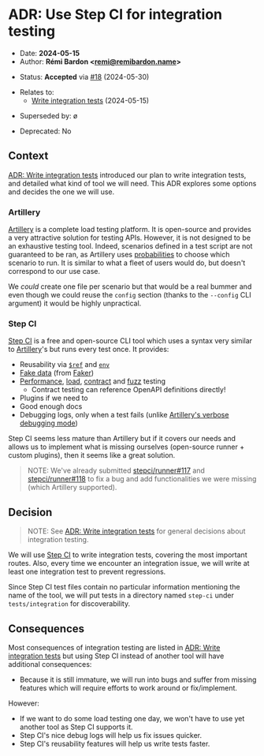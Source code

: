 # ADR: Use Step CI for integration testing

- Date: **2024-05-15**
- Author: **Rémi Bardon <[remi@remibardon.name](mailto:remi@remibardon.name)>**
<!-- Proposed|Accepted|Rejected, with date and channel if applicable -->
- Status: **Accepted** via [#18](https://github.com/prose-im/prose-pod-api/pull/18) (2024-05-30)
<!-- "ø" or a nested unordered list linking to other ADRs and their date -->
- Relates to:
  - [Write integration tests](./2024-05-15-a-integration-testing.md) (2024-05-15)
<!-- "ø" or a nested unordered list linking to other ADRs and their date -->
- Superseded by: ø
<!-- "No" or "Yes" with the deprecation date -->
- Deprecated: No

## Context

<!--
This section describes the forces at play, including technological, political,
social, and project local. These forces are probably in tension, and should be
called out as such. The language in this section is value-neutral. It is simply
describing facts.
-->

[ADR: Write integration tests] introduced our plan to write integration tests, and detailed what kind of tool we will need. This ADR explores some options and decides the one we will use.

### Artillery

[Artillery] is a complete load testing platform. It is open-source and provides a very attractive solution for testing APIs. However, it is not designed to be an exhaustive testing tool. Indeed, scenarios defined in a test script are not guaranteed to be ran, as Artillery uses [probabilities](https://www.artillery.io/docs/reference/test-script#scenario-weights) to choose which scenario to run. It is similar to what a fleet of users would do, but doesn't correspond to our use case.

We *could* create one file per scenario but that would be a real bummer and even though we could reuse the `config` section (thanks to the `--config` CLI argument) it would be highly unpractical.

### Step CI

[Step CI] is a free and open-source CLI tool which uses a syntax very similar to [Artillery]'s but runs every test once. It provides:

- Reusability via [`$ref`](https://docs.stepci.com/guides/testing-http.html#reusables) and [`env`](https://docs.stepci.com/reference/templating.html#objects)
- [Fake data](https://docs.stepci.com/guides/using-fake-data.html) (from [Faker](https://fakerjs.dev/api/))
- [Performance](https://docs.stepci.com/guides/performance-testing.html), [load](https://docs.stepci.com/guides/load-testing.html), [contract](https://docs.stepci.com/guides/contract-testing.html) and [fuzz](https://docs.stepci.com/guides/fuzz-testing.html) testing
  - Contract testing can reference OpenAPI definitions directly!
- Plugins if we need to
- Good enough docs
- Debugging logs, only when a test fails (unlike [Artillery's verbose debugging mode](https://www.artillery.io/docs/reference/engines/http#debugging "Debugging – HTTP Engine – Artillery Docs"))

Step CI seems less mature than Artillery but if it covers our needs and allows us to implement what is missing ourselves (open-source runner + custom plugins), then it seems like a great solution.

> NOTE: We've already submitted [stepci/runner#117](https://github.com/stepci/runner/pull/117 "Fix: Render liquidless templates everywhere (not just in `tests`)") and [stepci/runner#118](https://github.com/stepci/runner/pull/118 "Add `before` and `after` sections") to fix a bug and add functionalities we were missing (which Artillery supported).

## Decision

<!--
This section describes our response to these forces. It is stated in full
sentences, with active voice. "We will …"
-->

> NOTE: See [ADR: Write integration tests] for general decisions about integration testing.

We will use [Step CI] to write integration tests, covering the most important routes.
Also, every time we encounter an integration issue, we will write at least one integration test to prevent regressions.

Since Step CI test files contain no particular information mentioning the name of the tool, we will put tests in a directory named `step-ci` under `tests/integration` for discoverability.

## Consequences

<!--
This section describes the resulting context, after applying the decision.
All consequences should be listed here, not just the "positive" ones.
A particular decision may have positive, negative, and neutral consequences,
but all of them affect the team and project in the future.
-->

Most consequences of integration testing are listed in [ADR: Write integration tests] but using Step CI instead of another tool will have additional consequences:

- Because it is still immature, we will run into bugs and suffer from missing features which will require efforts to work around or fix/implement.

However:

- If we want to do some load testing one day, we won't have to use yet another tool as Step CI supports it.
- Step CI's nice debug logs will help us fix issues quicker.
- Step CI's reusability features will help us write tests faster.

[ADR: Write integration tests]: ./2024-05-15-a-integration-testing.md "ADR: Write integration tests"
[Artillery]: https://www.artillery.io/ "Artillery homepage"
[Step CI]: https://stepci.com/ "Step CI homepage"
